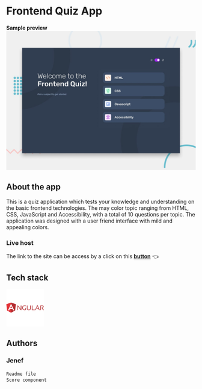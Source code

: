 # Frontend Quiz App

**Sample preview**
![preview](./src/assets/preview.jpg)

## About the app
This is a quiz application which tests your knowledge and understanding on the basic frontend technologies. The may color topic ranging from HTML, CSS, JavaScript and Accessibility, with a total of 10 questions per topic. The application was designed with a user friend interface with mild and appealing colors.


### Live host
The link to the site can be access by a click on this [**button**](https://frontend-quiz-app-mainv1.vercel.app/) 👈

## Tech stack
<img src="./src/assets/icon-angular.svg" alt="angular svg image" width="100px" aspect-ratio="16 / 9">

## Authors
### Jenef
```
Readme file
Score component
```
<!-- - [x] Readme file
- [ ] Update the website
 -->

 

